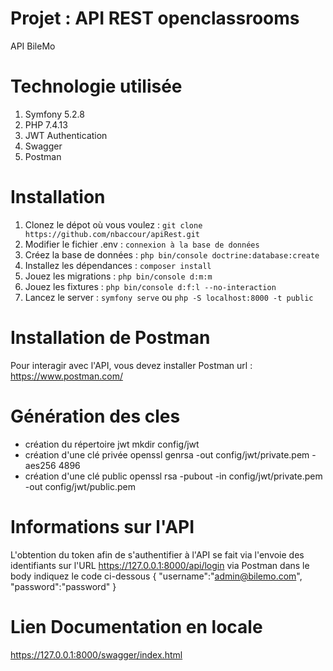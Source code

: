 # Projet : API REST openclassrooms
API BileMo

# Technologie utilisée

1. Symfony 5.2.8
2. PHP 7.4.13
3. JWT Authentication
4. Swagger
5. Postman

# Installation

1. Clonez le dépot où vous voulez : `git clone https://github.com/nbaccour/apiRest.git`
2. Modifier le fichier .env : `connexion à la base de données`
3. Créez la base de données : `php bin/console doctrine:database:create`
4. Installez les dépendances : `composer install`
5. Jouez les migrations : `php bin/console d:m:m`
6. Jouez les fixtures : `php bin/console d:f:l --no-interaction`
7. Lancez le server : `symfony serve` ou `php -S localhost:8000 -t public`

# Installation de Postman

Pour interagir avec l'API, vous devez installer Postman
url : https://www.postman.com/

# Génération des cles
- création du répertoire jwt
mkdir config/jwt
- création d'une clé privée
openssl genrsa -out config/jwt/private.pem -aes256 4896
- création d'une clé public
openssl rsa -pubout -in config/jwt/private.pem -out config/jwt/public.pem

# Informations sur l'API

L'obtention du token afin de s'authentifier à l'API se fait via l'envoie des identifiants sur l'URL https://127.0.0.1:8000/api/login
via Postman dans le body indiquez le code ci-dessous
{
    "username":"admin@bilemo.com",
    "password":"password"
}


# Lien Documentation en locale

https://127.0.0.1:8000/swagger/index.html
